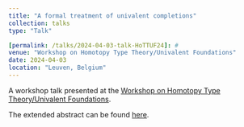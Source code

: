 ```yaml
---
title: "A formal treatment of univalent completions"
collection: talks
type: "Talk"

[permalink: /talks/2024-04-03-talk-HoTTUF24]: #
venue: "Workshop on Homotopy Type Theory/Univalent Foundations"
date: 2024-04-03
location: "Leuven, Belgium"
---
```


A workshop talk presented at the [Workshop on Homotopy Type Theory/Univalent Foundations](https://hott-uf.github.io/2023/).

The extended abstract can be found [here](https://hott-uf.github.io/2023/HoTTUF_2023_paper_5222.pdf).